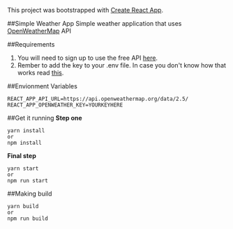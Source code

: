 This project was bootstrapped with [Create React App](https://github.com/facebook/create-react-app).

##Simple Weather App
Simple weather application that uses [OpenWeatherMap](https://openweathermap.org/api) API

##Requirements
1. You will need to sign up to use the free API [here](https://openweathermap.org/api).
2. Rember to add the key to your .env file. In case you don't know how that works read [this](https://facebook.github.io/create-react-app/docs/adding-custom-environment-variables#adding-development-environment-variables-in-env).

##Envionment Variables
```
REACT_APP_API_URL=https://api.openweathermap.org/data/2.5/
REACT_APP_OPENWEATHER_KEY=YOURKEYHERE
```

##Get it running
**Step one**


```
yarn install
or
npm install
```
**Final step**

```
yarn start
or
npm run start
```

##Making build
```
yarn build
or
npm run build
```